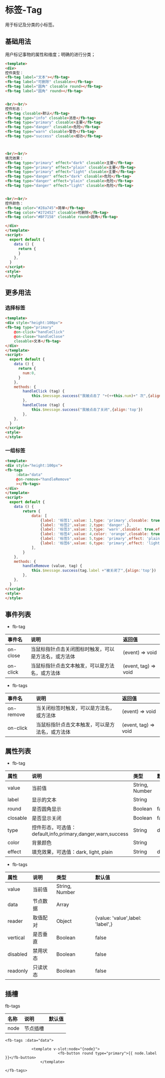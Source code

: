 [comment]: <> (fb-docs: docsify/fb-ui/04/tag/README.md)

# 标签-Tag

用于标记及分类的小标签。

## 基础用法

用户标记事物的属性和维度；明确的进行分类；

```html run {title:'示例演示'}
<template>
<div>
控件类型：
<fb-tag label="文本"></fb-tag>
<fb-tag label="可删除" closable></fb-tag>
<fb-tag label="圆角" closable round></fb-tag>
<fb-tag label="圆角" round></fb-tag>


<br/><br/>
控件形态：
<fb-tag closable>默认</fb-tag>
<fb-tag type="info" closable>消息</fb-tag>
<fb-tag type="primary" closable>主要</fb-tag>
<fb-tag type="danger" closable>危险</fb-tag>
<fb-tag type="warn" closable>警告</fb-tag>
<fb-tag type="success" closable>成功</fb-tag>



<br/><br/>
填充效果：
<fb-tag type="primary" effect="dark" closable>主要</fb-tag>
<fb-tag type="primary" effect="plain" closable>主要</fb-tag>
<fb-tag type="primary" effect="light" closable>主要</fb-tag>
<fb-tag type="danger" effect="dark" closable>危险</fb-tag>
<fb-tag type="danger" effect="plain" closable>危险</fb-tag>
<fb-tag type="danger" effect="light" closable>危险</fb-tag>


<br/><br/>
控件颜色：
<fb-tag color="#28a745">简单</fb-tag>
<fb-tag color="#272452" closable>可删除</fb-tag>
<fb-tag color="#BF7158" closable round>圆角</fb-tag>

</div>
</template>
<script>
  export default {
    data () {
      return {
      }
    },
  }
</script>
<style>
</style>
```

## 更多用法

### 选择标签

```html run {title:'试一试'}
<template>
<div style="height:100px">
<fb-tag type="primary"
	@on-click="handleClick"
	@on-close="handleClose"
	closable>文本</fb-tag>
</div>
</template>
<script>
  export default {
    data () {
      return {
      	num:0,
      }
    },
	methods: {
		handleClick (tag) {
			this.$message.success("我被点击了 "+(++this.num)+" 次",{align:'top'})
		},
		handleClose (tag) {
			this.$message.success("我被点击了关闭",{align:'top'})
		},
	},
  }
</script>
<style>
</style>
```

### 一组标签

```html run {title:'试一试'}
<template>
<div style="height:100px">
<fb-tags
	 :data="data"
	 @on-remove="handleRemove"
	 ></fb-tags>
</div>
</template>
<script>
  export default {
	data () {
		return {
			data: [
				{label: '标签1',value: 1,type: 'primary',closable: true,round: true,},
				{label: '标签2',value: 2,type: 'danger',},
				{label: '标签3',value: 3,type: 'warn',closable: true,effect: 'plain',},
				{label: '标签4',value: 4,color: 'orange',closable: true,},
				{label: '标签5',value: 5,type: 'primary',effect: 'plain'},
				{label: '标签6',value: 6,type: 'primary',effect: 'light'},
			],
		}
	},
	methods: {
		handleRemove (value, tag) {
			this.$message.success(tag.label +"被关闭了",{align:'top'})
		},
	},
  }
</script>
<style>
</style>
```

## 事件列表

- fb-tag

| 事件名 | 说明 | 返回值 |
|:-------|:----|:-------|
| on-close | 当鼠标指针点击关闭图标时触发，可以是方法名，或方法体 | (event) => void
| on-click | 当鼠标指针点击文本触发，可以是方法名，或方法体 | (event, tag) => void

- fb-tags

| 事件名 | 说明 | 返回值 |
|:-------|:----|:-------|
| on-remove | 当关闭标签时触发，可以是方法名，或方法体 | (event) => void
| on-click | 当鼠标指针点击文本触发，可以是方法名，或方法体 | (event, tag) => void


## 属性列表

- fb-tag

| 属性 | 说明 | 类型 | 默认值 |
|:-----|:----|:-----|:-------|
| value | 当前值 | String, Number |
| label | 显示的文本 | String|
| round | 是否圆角显示 | Boolean | false
| closable | 是否显示关闭 | Boolean | false
| type | 控件形态，可选值：default,info,primary,danger,warn,success| String | default
| color | 背景颜色 | String |
| effect | 填充效果，可选值：dark, light, plain | String |dark

- fb-tags

| 属性 | 说明 | 类型 | 默认值 |
|:-----|:----|:-----|:-------|
| value | 当前值 | String, Number |
| data | 节点数据 | Array |
| reader | 取值配对 | Object | {value: 'value',label: 'label',}
| vertical | 是否垂直 | Boolean | false
| disabled | 禁用状态 | Boolean  | false
| readonly | 只读状态 | Boolean  | false

## 插槽

fb-tags

| 名称 | 说明     | 默认值 |
| :--- | :------- | :----- |
| node | 节点插槽 |        |

```vue
<fb-tags :data="data">

  			<template v-slot:node="{node}">
						<fb-button round type="primary">{{ node.label }}</fb-button>
				</template>

</fb-tags>
```

